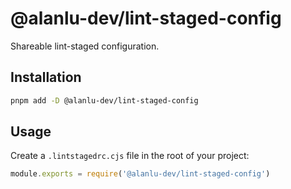 # @alanlu-dev/lint-staged-config

Shareable lint-staged configuration.

## Installation

```bash
pnpm add -D @alanlu-dev/lint-staged-config
```

## Usage

Create a `.lintstagedrc.cjs` file in the root of your project:

```js
module.exports = require('@alanlu-dev/lint-staged-config')
```
